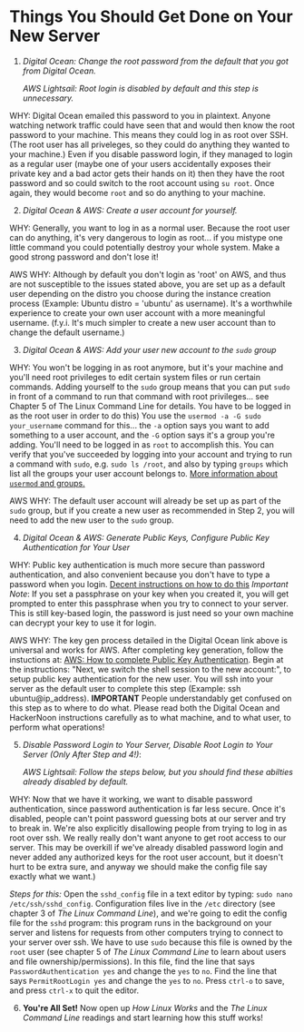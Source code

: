 # Things You Should Get Done on Your New Server

1. *Digital Ocean: Change the root password from the default that you got from Digital Ocean.*

   *AWS Lightsail: Root login is disabled by default and this step is unnecessary.*

WHY: Digital Ocean emailed this password to you in plaintext. Anyone watching network traffic could have seen that and would then know the root password to your machine. This means they could log in as root over SSH. (The root user has all priveleges, so they could do anything they wanted to your machine.) Even if you disable password login, if they managed to login as a regular user (maybe one of your users accidentally exposes their private key and a bad actor gets their hands on it) then they have the root password and so could switch to the root account using `su root`. Once again, they would become `root` and so do anything to your machine.

2. *Digital Ocean & AWS: Create a user account for yourself.*

WHY: Generally, you want to log in as a normal user. Because the root user can do anything, it's very dangerous to login as root... if you mistype one little command you could potentially destroy your whole system. Make a good strong password and don't lose it!

AWS WHY: Although by default you don't login as 'root' on AWS, and thus are not susceptible to the issues stated above, you are set up as a default user depending on the distro you choose during the instance creation process (Example: Ubuntu distro = 'ubuntu' as username). It's a worthwhile experience to create your own user account with a more meaningful username. (f.y.i. It's much simpler to create a new user account than to change the default username.)

3. *Digital Ocean & AWS: Add your user new account to the `sudo` group*

WHY: You won't be logging in as root anymore, but it's your machine and you'll need root privileges to edit certain system files or run certain commands. Adding yourself to the `sudo` group means that you can put `sudo` in front of a command to run that command with root privileges... see Chapter 5 of The Linux Command Line for details. You have to be logged in as the root user in order to do this) You use the `usermod -a -G sudo your_username` command for this... the `-a` option says you want to add something to a user account, and the `-G` option says it's a group you're adding. You'll need to be logged in as `root` to accomplish this. You can verify that you've succeeded by logging into your account and trying to run a command with `sudo`, e.g. `sudo ls /root`, and also by typing `groups` which list all the groups your user account belongs to. [More information about `usermod` and groups.](https://www.howtogeek.com/50787/add-a-user-to-a-group-or-second-group-on-linux/)

AWS WHY: The default user account will already be set up as part of the `sudo` group, but if you create a new user as recommended in Step 2, you will need to add the new user to the `sudo` group.

4. *Digital Ocean & AWS: Generate Public Keys, Configure Public Key Authentication for Your User* 

WHY: Public key authentication is much more secure than password authentication, and also convenient because you don't have to type a password when you login. [Decent instructions on how to do this](https://www.digitalocean.com/community/tutorials/how-to-configure-ssh-key-based-authentication-on-a-linux-server) *Important Note*: If you set a passphrase on your key when you created it, you will get prompted to enter this passphrase when you try to connect to your server. This is still key-based login, the password is just need so your own machine can decrypt your key to use it for login.

AWS WHY: The key gen process detailed in the Digital Ocean link above is universal and works for AWS. After completing key generation, follow the instuctions at: [AWS: How to complete Public Key Authentication](https://hackernoon.com/add-new-users-to-ec2-and-give-ssh-key-access-d2abd084f30c). Begin at the instructions: "Next, we switch the shell session to the new account:", to setup public key authentication for the new user. You will ssh into your server as the default user to complete this step (Example: ssh ubuntu@ip_address). **IMPORTANT** People understandably get confused on this step as to where to do what. Please read both the Digital Ocean and HackerNoon instructions carefully as to what machine, and to what user, to perform what operations!

5. *Disable Password Login to Your Server, Disable Root Login to Your Server (Only After Step and 4!)*: 

   *AWS Lightsail: Follow the steps below, but you should find these abilties already disabled by default.*

WHY: Now that we have it working, we want to disable password authentication, since password authentication is far less secure. Once it's disabled, people can't point password guessing bots at our server and try to break in. We're also explicitly disallowing people from trying to log in as root over ssh. We really really don't want anyone to get root access to our server. This may be overkill if we've already disabled password login and never added any authorized keys for the root user account, but it doesn't hurt to be extra sure, and anyway we should make the config file say exactly what we want.)

*Steps for this:* Open the `sshd_config` file in a text editor by typing: `sudo nano /etc/ssh/sshd_config`. Configuration files live in the `/etc` directory (see chapter 3 of _The Linux Command Line_), and we're going to edit the config file for the `sshd` program: this program runs in the background on your server and listens for requests from other computers trying to connect to your server over ssh. We have to use `sudo` because this file is owned by the `root` user (see chapter 5 of _The Linux Command Line_ to learn about users and file ownership/permissions). In this file, find the line that says `PasswordAuthentication yes` and change the `yes` to `no`. Find the line that says `PermitRootLogin yes` and change the `yes` to `no`. Press `ctrl-o` to save, and press `ctrl-x` to quit the editor.

6. **You're All Set!** Now open up _How Linux Works_ and the _The Linux Command Line_ readings and start learning how this stuff works!
